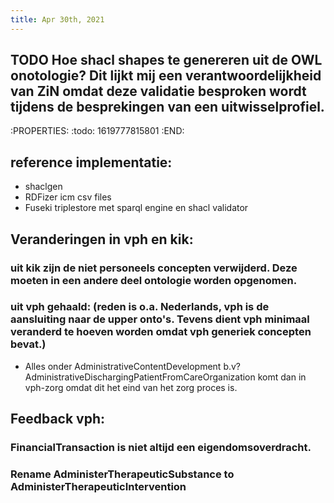 ```yaml
---
title: Apr 30th, 2021
---
```


## TODO Hoe shacl shapes te genereren uit de OWL onotologie? Dit lijkt mij een verantwoordelijkheid van ZiN omdat deze validatie besproken wordt tijdens de besprekingen van een uitwisselprofiel.
:PROPERTIES:
:todo: 1619777815801
:END:
## reference implementatie:
- shaclgen
- RDFizer icm csv files
- Fuseki triplestore met sparql engine en shacl validator
## Veranderingen in vph en kik:
### uit kik zijn de niet personeels concepten verwijderd. Deze moeten in een andere deel ontologie worden opgenomen.
### uit vph gehaald: (reden is o.a. Nederlands, vph is de aansluiting naar de upper onto's. Tevens dient vph minimaal veranderd te hoeven worden omdat vph generiek concepten bevat.)
- Alles onder AdministrativeContentDevelopment b.v? AdministrativeDischargingPatientFromCareOrganization komt dan in vph-zorg omdat dit het eind van het zorg proces is.
## Feedback vph:
### FinancialTransaction is niet altijd een eigendomsoverdracht.
### Rename AdministerTherapeuticSubstance to AdministerTherapeuticIntervention
###
